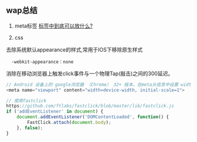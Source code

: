 ## wap总结

1. meta标签 [<head>标签中到底可以放什么?](https://github.com/xlslucky/HEAD)

2. css

去除系统默认appearance的样式,常用于IOS下移除原生样式

```shell
  -webkit-appearance：none
```

消除在移动浏览器上触发click事件与一个物理Tap(敲击)之间的300延迟。

```js
// Android 设备上的 google浏览器 （Chrome） 32+ 版本，在meta头信息中设置 width=device-width 没有300毫秒的延时，所以也无需使用本插件。
<meta name="viewport" content="width=device-width, initial-scale=1">

// 使用fastclick
https://github.com/ftlabs/fastclick/blob/master/lib/fastclick.js
if ('addEventListener' in document) {
    document.addEventListener('DOMContentLoaded', function() {
        FastClick.attach(document.body);
    }, false);
}
```